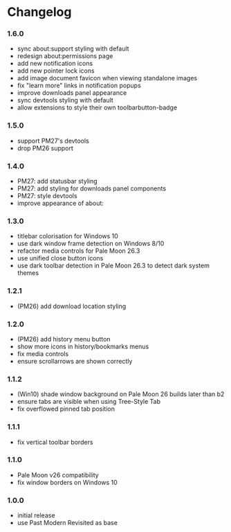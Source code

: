 # Changelog

### 1.6.0
- sync about:support styling with default
- redesign about:permissions page
- add new notification icons
- add new pointer lock icons
- add image document favicon when viewing standalone images
- fix "learn more" links in notification popups
- improve downloads panel appearance
- sync devtools styling with default
- allow extensions to style their own toolbarbutton-badge

### 1.5.0
- support PM27's devtools
- drop PM26 support

### 1.4.0
- PM27: add statusbar styling
- PM27: add styling for downloads panel components
- PM27: style devtools
- improve appearance of about:

### 1.3.0
- titlebar colorisation for Windows 10
- use dark window frame detection on Windows 8/10
- refactor media controls for Pale Moon 26.3
- use unified close button icons
- use dark toolbar detection in Pale Moon 26.3 to detect dark system themes

### 1.2.1
- (PM26) add download location styling

### 1.2.0
- (PM26) add history menu button
- show more icons in history/bookmarks menus
- fix media controls
- ensure scrollarrows are shown correctly

### 1.1.2
- (Win10) shade window background on Pale Moon 26 builds later than b2
- ensure tabs are visible when using Tree-Style Tab
- fix overflowed pinned tab position

### 1.1.1
- fix vertical toolbar borders

### 1.1.0
- Pale Moon v26 compatibility
- fix window borders on Windows 10

### 1.0.0
- initial release
- use Past Modern Revisited as base